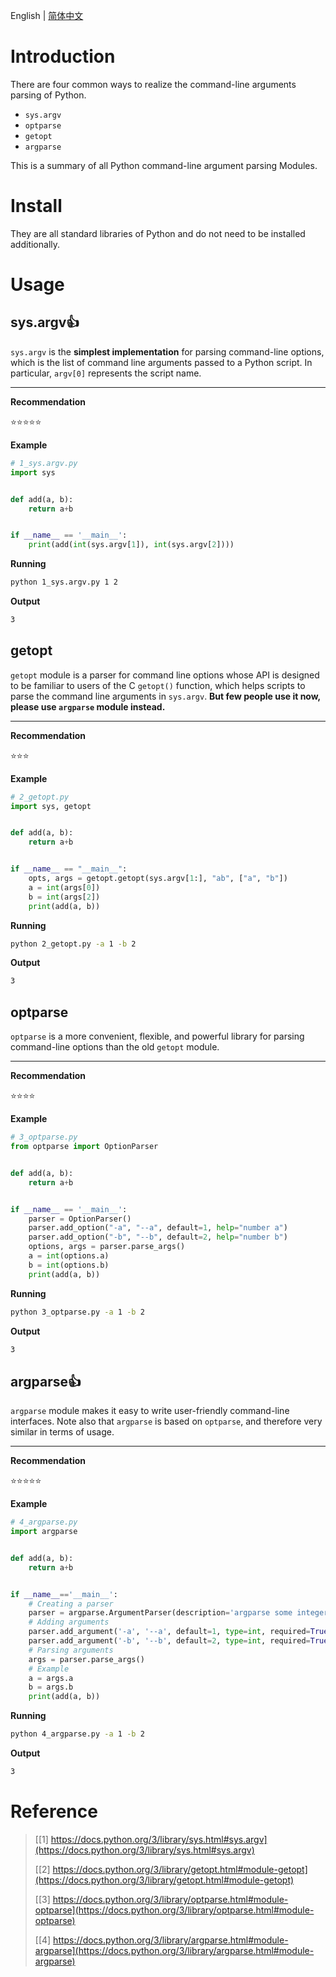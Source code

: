 English | [简体中文](/README.zh.md)
# Introduction
There are four common ways to realize the command-line arguments parsing of Python.
- `sys.argv`
- `optparse`
- `getopt`
- `argparse`

This is a summary of all Python command-line argument parsing Modules.
# Install
They are all standard libraries of Python and do not need to be installed additionally.
# Usage
## sys.argv👍
`sys.argv` is the **simplest implementation** for parsing command-line options, which is the list of command line arguments passed to a Python script. In particular, `argv[0]` represents the script name.

---
**Recommendation**

⭐⭐⭐⭐⭐

**Example**
```python
# 1_sys.argv.py
import sys


def add(a, b):
    return a+b


if __name__ == '__main__':
    print(add(int(sys.argv[1]), int(sys.argv[2])))
```
**Running**
```bash
python 1_sys.argv.py 1 2
```
**Output**
```bash
3
```
## getopt
`getopt` module is a parser for command line options whose API is designed to be familiar to users of the C `getopt()` function, which helps scripts to parse the command line arguments in `sys.argv`. **But few people use it now, please use `argparse` module instead.**

---
**Recommendation**

⭐⭐⭐

**Example**
```python
# 2_getopt.py
import sys, getopt


def add(a, b):
    return a+b


if __name__ == "__main__":
    opts, args = getopt.getopt(sys.argv[1:], "ab", ["a", "b"])
    a = int(args[0])
    b = int(args[2])
    print(add(a, b))
```
**Running**
```bash
python 2_getopt.py -a 1 -b 2
```
**Output**
```bash
3
```
## optparse
`optparse` is a more convenient, flexible, and powerful library for parsing command-line options than the old `getopt` module.

---
**Recommendation**

⭐⭐⭐⭐

**Example**
```python
# 3_optparse.py
from optparse import OptionParser


def add(a, b):
    return a+b


if __name__ == '__main__':
    parser = OptionParser()
    parser.add_option("-a", "--a", default=1, help="number a")
    parser.add_option("-b", "--b", default=2, help="number b")
    options, args = parser.parse_args()
    a = int(options.a)
    b = int(options.b)
    print(add(a, b))
```
**Running**
```bash
python 3_optparse.py -a 1 -b 2
```
**Output**
```bash
3
```
## argparse👍
`argparse` module makes it easy to write user-friendly command-line interfaces. Note also that `argparse` is based on `optparse`, and therefore very similar in terms of usage.

---
**Recommendation**

⭐⭐⭐⭐⭐

**Example**
```python
# 4_argparse.py
import argparse


def add(a, b):
    return a+b


if __name__=='__main__':
    # Creating a parser
    parser = argparse.ArgumentParser(description='argparse some integers.')
    # Adding arguments
    parser.add_argument('-a', '--a', default=1, type=int, required=True, help='number a')
    parser.add_argument('-b', '--b', default=2, type=int, required=True, help='number b')
    # Parsing arguments
    args = parser.parse_args()
    # Example
    a = args.a
    b = args.b
    print(add(a, b))
```
**Running**
```bash
python 4_argparse.py -a 1 -b 2
```
**Output**
```bash
3
```
# Reference
> [[1] https://docs.python.org/3/library/sys.html#sys.argv](https://docs.python.org/3/library/sys.html#sys.argv)
> 
> [[2] https://docs.python.org/3/library/getopt.html#module-getopt](https://docs.python.org/3/library/getopt.html#module-getopt)
>
> [[3] https://docs.python.org/3/library/optparse.html#module-optparse](https://docs.python.org/3/library/optparse.html#module-optparse)
>
> [[4] https://docs.python.org/3/library/argparse.html#module-argparse](https://docs.python.org/3/library/argparse.html#module-argparse)
